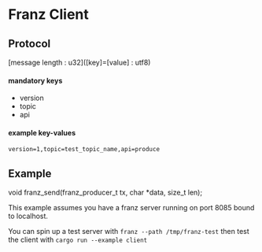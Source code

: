 # Franz Client

## Protocol
[message length : u32]([key]=[value] : utf8)

#### mandatory keys
- version
- topic
- api

#### example key-values
```version=1,topic=test_topic_name,api=produce```

## Example
void franz_send(franz_producer_t tx, char *data, size_t len);

This example assumes you have a franz server running on port 8085 bound to localhost.

You can spin up a test server with ```franz --path /tmp/franz-test```
then test the client with ```cargo run --example client```
